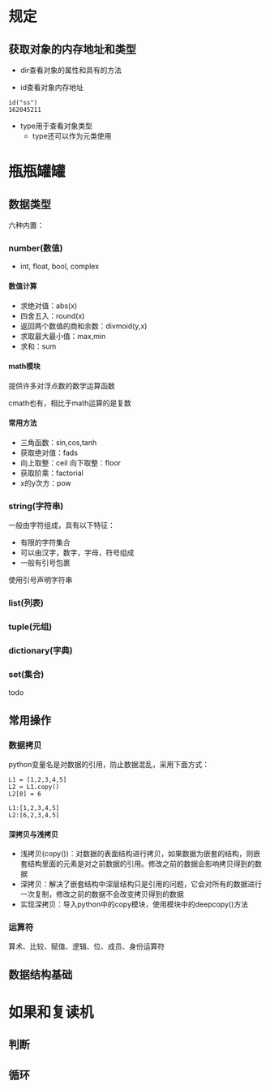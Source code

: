 # 规定
## 获取对象的内存地址和类型
- dir查看对象的属性和具有的方法

- id查看对象内存地址
```
id("ss")
162045211
```

- type用于查看对象类型
    - type还可以作为元类使用

# 瓶瓶罐罐
## 数据类型
六种内置：
### number(数值)
- int, float, bool, complex

#### 数值计算
- 求绝对值：abs(x)
- 四舍五入：round(x)
- 返回两个数值的商和余数：divmoid(y,x)
- 求取最大最小值：max,min
- 求和：sum

#### math模块
提供许多对浮点数的数学运算函数

cmath也有，相比于math运算的是复数
#### 常用方法
- 三角函数：sin,cos,tanh
- 获取绝对值：fads
- 向上取整：ceil 向下取整：floor
- 获取阶乘：factorial
- x的y次方：pow

### string(字符串)
一般由字符组成，具有以下特征：
- 有限的字符集合
- 可以由汉字，数字，字母，符号组成
- 一般有引号包裹

使用引号声明字符串

### list(列表)
### tuple(元组)
### dictionary(字典)
### set(集合)

todo


## 常用操作
### 数据拷贝
python变量名是对数据的引用，防止数据混乱，采用下面方式：
```
L1 = [1,2,3,4,5]
L2 = L1.copy()
L2[0] = 6

L1:[1,2,3,4,5]
L2:[6,2,3,4,5]
```
#### 深拷贝与浅拷贝
- 浅拷贝(copy())：对数据的表面结构进行拷贝，如果数据为嵌套的结构，则嵌套结构里面的元素是对之前数据的引用。修改之前的数据会影响拷贝得到的数据
- 深拷贝：解决了嵌套结构中深层结构只是引用的问题，它会对所有的数据进行一次复制，修改之前的数据不会改变拷贝得到的数据
- 实现深拷贝：导入python中的copy模块，使用模块中的deepcopy()方法

### 运算符
算术、比较、赋值、逻辑、位、成员、身份运算符

## 数据结构基础

# 如果和复读机
## 判断

## 循环
